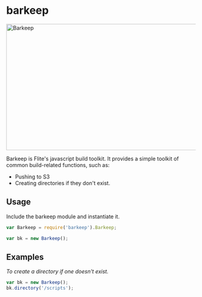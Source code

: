 barkeep
===

<img src="http://bit.ly/wAqCqY" alt="Barkeep" title="Barkeep" height="336" width="535"/>

Barkeep is Flite's javascript build toolkit. It provides a simple toolkit of common build-related functions, such as:

* Pushing to S3
* Creating directories if they don't exist.

## Usage

Include the barkeep module and instantiate it.

``` javascript
var Barkeep = require('barkeep').Barkeep;

var bk = new Barkeep();
```

## Examples

*To create a directory if one doesn't exist.*

``` javascript
var bk = new Barkeep();
bk.directory('/scripts');
```